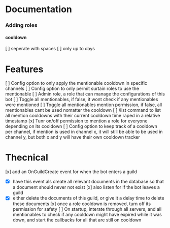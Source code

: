 # Documentation
### Adding roles
#### cooldown
[ ] seperate with spaces
[ ] only up to days


# Features
[ ] Config option to only apply the mentionable cooldown in specific channels
[ ] Config option to only permit surtain roles to use the mentionable
[ ] Admin role, a role that can manage the configurations of this bot
[ ] Toggle all mentionables, if false, it wont check if any mentionables were mentioned
[ ] Toggle all mentionables mention permission, if false, all mentionables cant be used nomatter the cooldown
[ ] /list command to list all mention cooldowns with their current cooldown time raped in a relative timestamp
[x] Tunr on/off permission to mention a role for everyone depending on its cooldown
[ ] Config option to keep track of a cooldown per channel, if mention is used in channel x, it will still be able to be used in channel y, but both x and y will have their own cooldown tracker


# Thecnical
[x] add an OnGuildCreate event for when the bot enters a guild
- [x] have this event als create all relevant documents in the database so that a document should never not exist
[x] also listen for if the bot leaves a guild
- [x] either delete the documents of this guild, or give it a delay time to delete these documents
[x] once a role cooldown is removed, turn off its permission for safety
[ ] On startup, interate through all servers, and all mentionables to check if any cooldown might have expired while it was down, and start the callbacks for all that are still on cooldown
